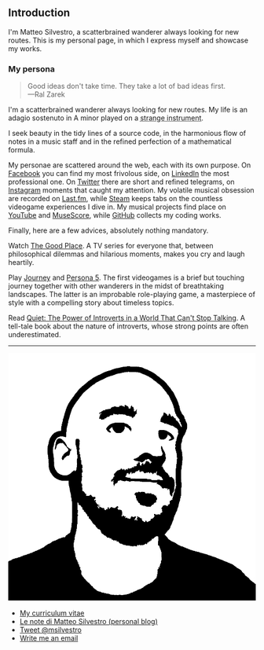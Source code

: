 ## Introduction

I'm Matteo Silvestro, a scatterbrained wanderer always looking for new routes. This is my personal page, in which I express myself and showcase my works.

### My persona

> Good ideas don't take time. They take a lot of bad ideas first.  
> —Ral Zarek

I'm a scatterbrained wanderer always looking for new routes. My life is an adagio sostenuto in A minor played on a <abbr title="Stylophone, Otamatone, Theremin, anything goes.">strange instrument</abbr>.

I seek beauty in the tidy lines of a source code, in the harmonious flow of notes in a music staff and in the refined perfection of a mathematical formula.

My personae are scattered around the web, each with its own purpose.
On [Facebook][fb] you can find my most frivolous side, on [LinkedIn][li] the most professional one. On [Twitter][tw] there are short and refined telegrams, on [Instagram][ig] moments that caught my attention.
My volatile musical obsession are recorded on [Last.fm][lf], while [Steam][st] keeps tabs on the countless videogame experiences I dive in.
My musical projects find place on [YouTube][yt] and [MuseScore][ms], while [GitHub][gh] collects my coding works.

Finally, here are a few advices, absolutely nothing mandatory.

Watch [The Good Place][the_good_place]. A TV series for everyone that, between philosophical dilemmas and hilarious moments, makes you cry and laugh heartily.

Play [Journey][journey] and [Persona 5][persona_5]. The first videogames is a brief but touching journey together with other wanderers in the midst of breathtaking landscapes. The latter is an improbable role-playing game, a masterpiece of style with a compelling story about timeless topics.

Read [Quiet: The Power of Introverts in a World That Can't Stop Talking][quiet]. A tell-tale book about the nature of introverts, whose strong points are often underestimated.

[fb]: https://www.facebook.com/msilvestro93
[li]: https://www.linkedin.com/in/matteosilvestro/
[tw]: https://twitter.com/msilvestro
[ig]: https://www.instagram.com/msilvestro93
[lf]: http://www.lastfm.it/user/msilvestro
[st]: http://steamcommunity.com/id/msilvestro/
[yt]: https://www.youtube.com/c/MatteoSilvestro
[ms]: https://musescore.com/matteosilvestro
[gh]: https://github.com/msilvestro

[the_good_place]: https://www.nbc.com/the-good-place
[journey]: https://thatgamecompany.com/journey/
[persona_5]: https://atlus.com/p5r/
[quiet]: https://www.quietrev.com/quiet-the-book/

---

![My avatar][avatar]

* [My curriculum vitae](/files/cv/cv_en.pdf)
* [Le note di Matteo Silvestro (personal blog)](https://msilvestro.tumblr.com/)
* [Tweet @msilvestro](https://twitter.com/intent/tweet?screen_name=msilvestro)
* [Write me an email](mailto:matteosilvestro@altervista.org)

[avatar]: /img/persona_matt.png
